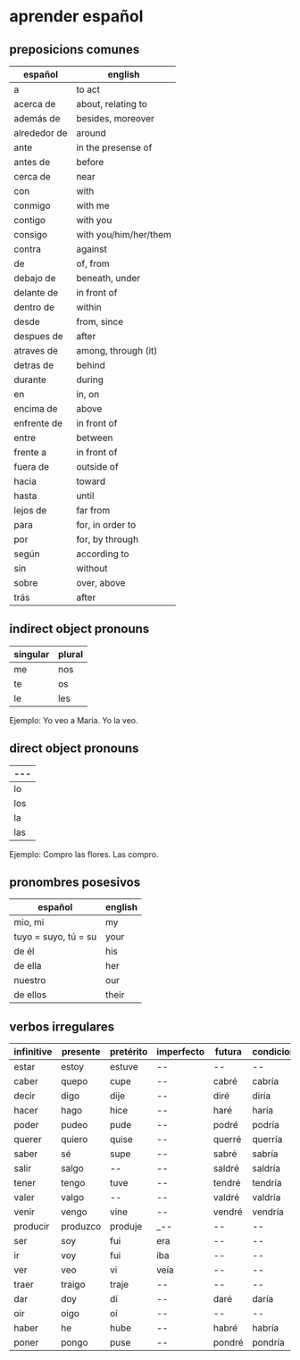 # aprender español



## preposicions comunes

| español      | english               |
| ------------ | --------------------- |
| a            | to act                |
| acerca de    | about, relating to    |
| además de    | besides, moreover     |
| alrededor de | around                |
| ante         | in the presense of    |
| antes de     | before                |
| cerca de     | near                  |
| con          | with                  |
| conmigo      | with me               |
| contigo      | with you              |
| consigo      | with you/him/her/them |
| contra       | against               |
| de           | of, from              |
| debajo de    | beneath, under        |
| delante de   | in front of           |
| dentro de    | within                |
| desde        | from, since           |
| despues de   | after                 |
| atraves de   | among, through (it)   |
| detras de    | behind                |
| durante      | during                |
| en           | in, on                |
| encima de    | above                 |
| enfrente de  | in front of           |
| entre        | between               |
| frente a     | in front of           |
| fuera de     | outside of            |
| hacia        | toward                |
| hasta        | until                 |
| lejos de     | far from              |
| para         | for, in order to      |
| por          | for, by through       |
| según        | according to          |
| sin          | without               |
| sobre        | over, above           |
| trás         | after                 |

## indirect object pronouns

| singular | plural |
| -------- | ------ |
| me       | nos    |
| te       | os     |
| le       | les    |

Ejemplo: Yo veo a Maria. Yo la veo.

## direct object pronouns

| --- |
| --- |
| lo  |
| los |
| la  |
| las |

Ejemplo: Compro las flores. Las compro.

## pronombres posesivos

| español              | english |
| -------------------- | ------- |
| mio, mi              | my      |
| tuyo = suyo, tú = su | your    |
| de él                | his     |
| de ella              | her     |
| nuestro              | our     |
| de ellos             | their   |

## verbos irregulares

| infinitive | presente | pretérito | imperfecto | futura | condicional |
| ---------- | -------- | --------- | ---------- | ------ | ----------- |
| estar      | estoy    | estuve    | --         | --     | --          |
| caber      | quepo    | cupe      | --         | cabré  | cabría      |
| decir      | digo     | dije      | --         | diré   | diría       |
| hacer      | hago     | hice      | --         | haré   | haría       |
| poder      | pudeo    | pude      | --         | podré  | podría      |
| querer     | quiero   | quise     | --         | querré | querría     |
| saber      | sé       | supe      | --         | sabré  | sabría      |
| salir      | salgo    | --        | --         | saldré | saldría     |
| tener      | tengo    | tuve      | --         | tendré | tendría     |
| valer      | valgo    | --        | --         | valdré | valdría     |
| venir      | vengo    | vine      | --         | vendré | vendría     |
| producir   | produzco | produje   | _--        | --     | --          |
| ser        | soy      | fui       | era        | --     | --          |
| ir         | voy      | fui       | iba        | --     | --          |
| ver        | veo      | vi        | veía       | --     | --          |
| traer      | traigo   | traje     | --         | --     | --          |
| dar        | doy      | dí        | --         | daré   | daría       |
| oir        | oigo     | oí        | --         | --     | --          |
| haber      | he       | hube      | --         | habré  | habría      |
| poner      | pongo    | puse      | --         | pondré | pondría     |